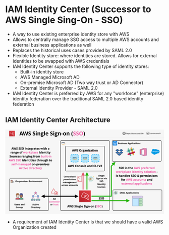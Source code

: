 # IAM Identity Center (Successor to AWS Single Sing-On - SSO)

- A way to use existing enterprise identity store with AWS
- Allows to centrally manage SSO access to multiple AWS accounts and external business applications as well
- Replaces the historical uses cases provided by SAML 2.0
- Flexible Identity store: where identities are stored. Allows for external identities to be swapped with AWS credentials
- IAM Identity Center supports the following type of identity stores:
    - Built-in identity store
    - AWS Managed Microsoft AD
    - On-premise Microsoft AD (Two way trust or AD Connector)
    - External Identity Provider - SAML 2.0
- IAM Identity Center is preferred by AWS for any "workforce" (enterprise) identity federation over the traditional SAML 2.0 based identity federation

## IAM Identity Center Architecture

![IAM Identity Center](images/AWSSSO.png)

- A requirement of IAM Identity Center is that we should have a valid AWS Organization created